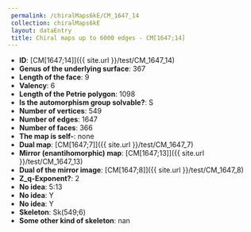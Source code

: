 ```yaml
--- 
 permalink: /chiralMaps6kE/CM_1647_14 
 collection: chiralMaps6kE
 layout: dataEntry
 title: Chiral maps up to 6000 edges - CM[1647;14]
---
```


- **ID**: [CM[1647;14]]({{ site.url }}/test/CM_1647_14)
- **Genus of the underlying surface**: 367
- **Length of the face**: 9
- **Valency**: 6
- **Length of the Petrie polygon**: 1098
- **Is the automorphism group solvable?**: S
- **Number of vertices**: 549
- **Number of edges**: 1647
- **Number of faces**: 366
- **The map is self-**: none
- **Dual map**: [CM[1647;7]]({{ site.url }}/test/CM_1647_7)
- **Mirror (enantihomorphic) map**: [CM[1647;13]]({{ site.url }}/test/CM_1647_13)
- **Dual of the mirror image**: [CM[1647;8]]({{ site.url }}/test/CM_1647_8)
- **Z_q-Exponent?**: 2
- **No idea**:  5:13
- **No idea**: Y
- **No idea**: Y
- **Skeleton**: Sk(549;6)
- **Some other kind of skeleton**: nan
